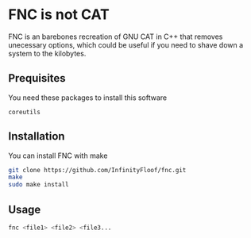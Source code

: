 # FNC is not CAT
FNC is an barebones recreation of GNU CAT in C++ that removes unecessary options, which could be useful if you need to shave down a system to the kilobytes.

## Prequisites
You need these packages to install this software
```
coreutils
```

## Installation
You can install FNC with make

```bash
git clone https://github.com/InfinityFloof/fnc.git
make
sudo make install
```

## Usage

```bash
fnc <file1> <file2> <file3...
```
